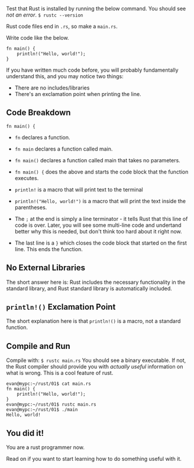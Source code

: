 Test that Rust is installed by running the below command. You should see *not an error*. 
`$ rustc --version`

Rust code files end in `.rs`, so make a `main.rs`.

Write code like the below.
```
fn main() {
	println!("Hello, world!");
}
```

If you have written much code before, you will probably fundamentally understand this, and you may notice two things:
- There are no includes/libraries
- There's an exclamation point when printing the line.

## Code Breakdown
`fn main() {`
- `fn` declares a function. 
- `fn main` declares a function called main. 
- `fn main()` declares a function called main that takes no parameters.
- `fn main() {` does the above and starts the code block that the function executes.

- `println!` is a macro that will print text to the terminal
- `println!("Hello, world!")` is a macro that will print the text inside the parentheses.
- The `;` at the end is simply a line terminator - it tells Rust that this line of code is over. Later, you will see some multi-line code and undertand better why this is needed, but don't think too hard about it right now.

- The last line is a `}` which closes the code block that started on the first line. This ends the function.

## No External Libraries
The short answer here is: Rust includes the necessary functionality in the standard library, and Rust standard library is automatically included.

## `println!()` Exclamation Point
The short explanation here is that `println!()` is a macro, not a standard function.

## Compile and Run
Compile with:
`$ rustc main.rs`
You should see a binary executable. If not, the Rust compiler should provide you with *actually useful* information on what is wrong. This is a cool feature of rust.

```
evan@mypc:~/rust/01$ cat main.rs
fn main() {
    println!("Hello, world!");
}
evan@mypc:~/rust/01$ rustc main.rs
evan@mypc:~/rust/01$ ./main
Hello, world!
```

## You did it!
You are a rust programmer now.

Read on if you want to start learning how to do something useful with it.